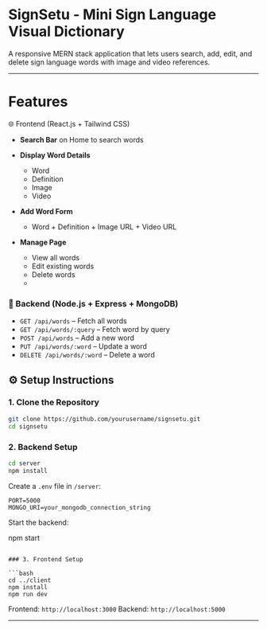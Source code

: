 # SignSetu - Mini Sign Language Visual Dictionary

A responsive MERN stack application that lets users search, add, edit, and delete sign language words with image and video references.

---

# Features

🌐 Frontend (React.js + Tailwind CSS)

* **Search Bar** on Home to search words
* **Display Word Details**
  * Word 
  * Definition
  * Image 
  * Video
    
* **Add Word Form**
 
  * Word + Definition + Image URL + Video URL
    
* **Manage Page**

  * View all words
  * Edit existing words
  * Delete words
  * 
### 🔧 Backend (Node.js + Express + MongoDB)

* `GET /api/words` – Fetch all words
* `GET /api/words/:query` – Fetch word by query
* `POST /api/words` – Add a new word
* `PUT /api/words/:word` – Update a word
* `DELETE /api/words/:word` – Delete a word


## ⚙️ Setup Instructions

### 1. Clone the Repository

```bash
git clone https://github.com/yourusername/signsetu.git
cd signsetu
```

### 2. Backend Setup

```bash
cd server
npm install
```

Create a `.env` file in `/server`:

```env
PORT=5000
MONGO_URI=your_mongodb_connection_string
```

Start the backend:

npm start
```

### 3. Frontend Setup

```bash
cd ../client
npm install
npm run dev
```

Frontend: `http://localhost:3000`
Backend: `http://localhost:5000`

---



